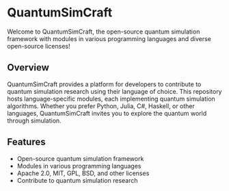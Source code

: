 # QuantumSimCraft

Welcome to QuantumSimCraft, the open-source quantum simulation framework with modules in various programming languages and diverse open-source licenses!

## Overview

QuantumSimCraft provides a platform for developers to contribute to quantum simulation research using their language of choice. This repository hosts language-specific modules, each implementing quantum simulation algorithms. Whether you prefer Python, Julia, C#, Haskell, or other languages, QuantumSimCraft invites you to explore the quantum world through simulation.

## Features

- Open-source quantum simulation framework
- Modules in various programming languages
- Apache 2.0, MIT, GPL, BSD, and other licenses
- Contribute to quantum simulation research
